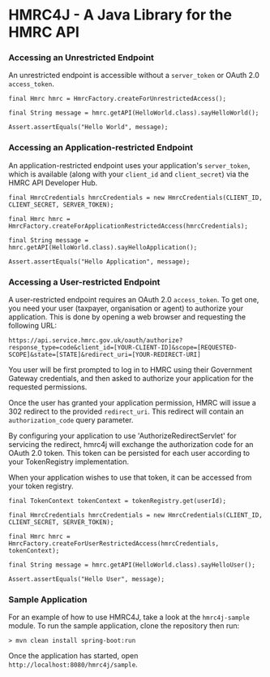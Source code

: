 # HMRC4J - A Java Library for the HMRC API


### Accessing an Unrestricted Endpoint

An unrestricted endpoint is accessible without a `server_token` or OAuth 2.0 `access_token`.

    final Hmrc hmrc = HmrcFactory.createForUnrestrictedAccess();

    final String message = hmrc.getAPI(HelloWorld.class).sayHelloWorld();

    Assert.assertEquals("Hello World", message);


### Accessing an Application-restricted Endpoint

An application-restricted endpoint uses your application's `server_token`, which is available (along with your `client_id` and `client_secret`) via the HMRC API Developer Hub.

    final HmrcCredentials hmrcCredentials = new HmrcCredentials(CLIENT_ID, CLIENT_SECRET, SERVER_TOKEN);

    final Hmrc hmrc = HmrcFactory.createForApplicationRestrictedAccess(hmrcCredentials);

    final String message = hmrc.getAPI(HelloWorld.class).sayHelloApplication();

    Assert.assertEquals("Hello Application", message);


### Accessing a User-restricted Endpoint

A user-restricted endpoint requires an OAuth 2.0 `access_token`. To get one, you need your user (taxpayer, organisation or agent) to authorize your application. This is done by opening a web browser and requesting the following URL:

`https://api.service.hmrc.gov.uk/oauth/authorize?response_type=code&client_id=[YOUR-CLIENT-ID]&scope=[REQUESTED-SCOPE]&state=[STATE]&redirect_uri=[YOUR-REDIRECT-URI]`

You user will be first prompted to log in to HMRC using their Government Gateway credentials, and then asked to authorize your application for the requested permissions.

Once the user has granted your application permission, HMRC will issue a 302 redirect to the provided `redirect_uri`. This redirect will contain an `authorization_code` query parameter.

By configuring your application to use 'AuthorizeRedirectServlet' for servicing the redirect, hmrc4j will exchange the authorization code for an OAuth 2.0 token. This token can be persisted for each user according to your TokenRegistry implementation.

When your application wishes to use that token, it can be accessed from your token registry.

    final TokenContext tokenContext = tokenRegistry.get(userId);

    final HmrcCredentials hmrcCredentials = new HmrcCredentials(CLIENT_ID, CLIENT_SECRET, SERVER_TOKEN);

    final Hmrc hmrc = HmrcFactory.createForUserRestrictedAccess(hmrcCredentials, tokenContext);

    final String message = hmrc.getAPI(HelloWorld.class).sayHelloUser();

    Assert.assertEquals("Hello User", message);

### Sample Application

For an example of how to use HMRC4J, take a look at the `hmrc4j-sample` module. To run the sample application, clone the repository then run:

    > mvn clean install spring-boot:run
    
Once the application has started, open `http://localhost:8080/hmrc4j/sample`.